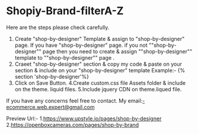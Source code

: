 # Shopiy-Brand-filterA-Z

Here are the steps please check carefully.
1. Create "shop-by-designer" Template & assign to "shop-by-designer" page. If you have "shop-by-designer" page. if you not ""shop-by-designer"" page then you need to create & assign ""shop-by-designer"" template to ""shop-by-designer"" page .
2. Craeet "shop-by-designer" section & copy my code & paste on your section & include on your "shop-by-designer" template Example:- {% section 'shop-by-designer'%}
3. Click on Save Button.
4.Create custom.css file Assets folder & include on the theme. liquid files.
5.Include jquery CDN on theme.liqued file.
<script src="https://cdnjs.cloudflare.com/ajax/libs/jquery/3.6.0/jquery.min.js" ></script>


If you have any concerns feel free to contact.
My email:-ecommerce.web.expert@gmail.com

Preview Url:-
1.https://www.upstyle.io/pages/shop-by-designer
2.https://openboxcameras.com/pages/shop-by-brand
